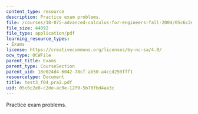 ```yaml
---
content_type: resource
description: Practice exam problems.
file: /courses/18-075-advanced-calculus-for-engineers-fall-2004/05c6c2e8c2deac9e12f95b70fbd4aa3c_test3_f04_pra2.pdf
file_size: 44092
file_type: application/pdf
learning_resource_types:
- Exams
license: https://creativecommons.org/licenses/by-nc-sa/4.0/
ocw_type: OCWFile
parent_title: Exams
parent_type: CourseSection
parent_uid: 18e024d4-6042-78cf-ab50-a4ccd259fff1
resourcetype: Document
title: test3_f04_pra2.pdf
uid: 05c6c2e8-c2de-ac9e-12f9-5b70fbd4aa3c
---
```

Practice exam problems.